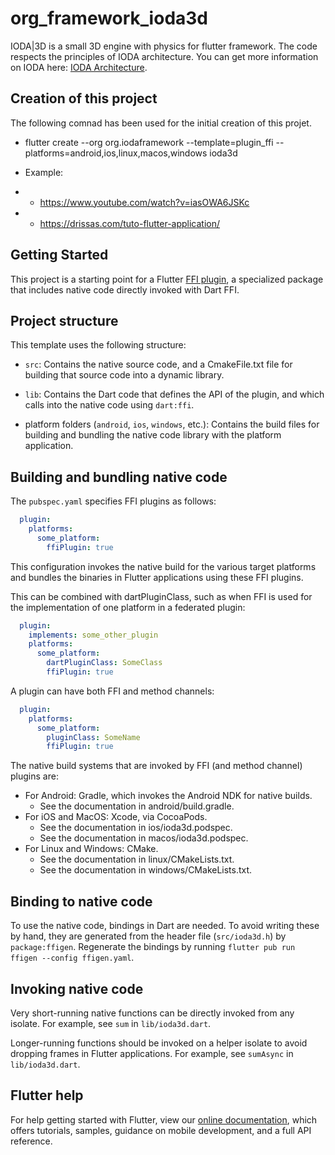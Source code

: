 # org_framework_ioda3d

IODA|3D is a small 3D engine with physics for flutter framework. The code respects the principles of IODA architecture. You can get more information on IODA here: [IODA Architecture](./doc/ioda.md).

## Creation of this project

The following comnad has been used for the initial creation of this projet.

* flutter create --org org.iodaframework --template=plugin_ffi --platforms=android,ios,linux,macos,windows ioda3d

* Example:
* - https://www.youtube.com/watch?v=iasOWA6JSKc
* - https://drissas.com/tuto-flutter-application/

## Getting Started

This project is a starting point for a Flutter
[FFI plugin](https://docs.flutter.dev/development/platform-integration/c-interop),
a specialized package that includes native code directly invoked with Dart FFI.

## Project structure

This template uses the following structure:

* `src`: Contains the native source code, and a CmakeFile.txt file for building
  that source code into a dynamic library.

* `lib`: Contains the Dart code that defines the API of the plugin, and which
  calls into the native code using `dart:ffi`.

* platform folders (`android`, `ios`, `windows`, etc.): Contains the build files
  for building and bundling the native code library with the platform application.

## Building and bundling native code

The `pubspec.yaml` specifies FFI plugins as follows:

```yaml
  plugin:
    platforms:
      some_platform:
        ffiPlugin: true
```

This configuration invokes the native build for the various target platforms
and bundles the binaries in Flutter applications using these FFI plugins.

This can be combined with dartPluginClass, such as when FFI is used for the
implementation of one platform in a federated plugin:

```yaml
  plugin:
    implements: some_other_plugin
    platforms:
      some_platform:
        dartPluginClass: SomeClass
        ffiPlugin: true
```

A plugin can have both FFI and method channels:

```yaml
  plugin:
    platforms:
      some_platform:
        pluginClass: SomeName
        ffiPlugin: true
```

The native build systems that are invoked by FFI (and method channel) plugins are:

* For Android: Gradle, which invokes the Android NDK for native builds.
  * See the documentation in android/build.gradle.
* For iOS and MacOS: Xcode, via CocoaPods.
  * See the documentation in ios/ioda3d.podspec.
  * See the documentation in macos/ioda3d.podspec.
* For Linux and Windows: CMake.
  * See the documentation in linux/CMakeLists.txt.
  * See the documentation in windows/CMakeLists.txt.

## Binding to native code

To use the native code, bindings in Dart are needed.
To avoid writing these by hand, they are generated from the header file
(`src/ioda3d.h`) by `package:ffigen`.
Regenerate the bindings by running `flutter pub run ffigen --config ffigen.yaml`.

## Invoking native code

Very short-running native functions can be directly invoked from any isolate.
For example, see `sum` in `lib/ioda3d.dart`.

Longer-running functions should be invoked on a helper isolate to avoid
dropping frames in Flutter applications.
For example, see `sumAsync` in `lib/ioda3d.dart`.

## Flutter help

For help getting started with Flutter, view our
[online documentation](https://flutter.dev/docs), which offers tutorials,
samples, guidance on mobile development, and a full API reference.



